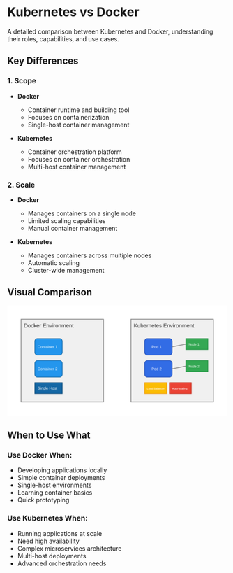 # Kubernetes vs Docker

A detailed comparison between Kubernetes and Docker, understanding their roles, capabilities, and use cases.

## Key Differences

### 1. Scope
- **Docker**
  - Container runtime and building tool
  - Focuses on containerization
  - Single-host container management
  
- **Kubernetes**
  - Container orchestration platform
  - Focuses on container orchestration
  - Multi-host container management

### 2. Scale
- **Docker**
  - Manages containers on a single node
  - Limited scaling capabilities
  - Manual container management
  
- **Kubernetes**
  - Manages containers across multiple nodes
  - Automatic scaling
  - Cluster-wide management

## Visual Comparison

![Kubernetes vs Docker Comparison](../images/k8s-vs-docker.svg)

## When to Use What

### Use Docker When:
- Developing applications locally
- Simple container deployments
- Single-host environments
- Learning container basics
- Quick prototyping

### Use Kubernetes When:
- Running applications at scale
- Need high availability
- Complex microservices architecture
- Multi-host deployments
- Advanced orchestration needs